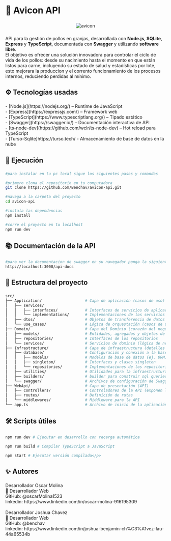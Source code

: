 <h1 align="left">🐔 Avicon API</h1>

###

<div align="center">
  <img src="https://i.ibb.co/rKTLjPS2/avicon.png" alt="avicon" border="0">
</div>

###

<p align="left">API para la gestión de pollos en granjas, desarrollada con <strong>Node.js, SQLite</strong>, <strong>Express</strong> y <strong>TypeScript</strong>, documentada con <strong>Swagger</strong> y utilizando <strong>software libre</strong>.  <br>El objetivo es ofrecer una solución innovadora para controlar el ciclo de vida de los pollos: desde su nacimiento hasta el momento en que están listos para carne, incluyendo su estado de salud y estadísticas por lote, esto mejorara la produccion y el corrento funcionamiento de los procesos internos, reduciendo perdidas al mínimo.</p>

###

<h2 align="left">⚙️ Tecnologías usadas</h2>

###

<p align="left">- [Node.js](https://nodejs.org/) – Runtime de JavaScript<br>- [Express](https://expressjs.com/) – Framework web<br>- [TypeScript](https://www.typescriptlang.org/) – Tipado estático<br>- [Swagger](https://swagger.io/) – Documentación interactiva de API<br>- [ts-node-dev](https://github.com/wclr/ts-node-dev) – Hot reload para TypeScript<br>- [Turso-Sqlite]https://turso.tech/ - Almacenamiento de base de datos en la nube</p>

###

<h2 align="left">🚀 Ejecución</h2>

###
```bash
#para instalar en tu pc local sigue los siguientes pasos y comandos

#primero clona el repositorio en tu computadora
git clone https://github.com/Benchav/avicon-api.git

#navega a la carpeta del proyecto
cd avicon-api

#instala las dependencias
npm install

#corre el proyecto en tu localhost
npm run dev
```
###

<h2 align="left">📚 Documentación de la API</h2>

###
```bash
#para ver la documentacion de swagger en su navegador ponga la siguiente ruta mientras corre el proyecto
http://localhost:3000/api-docs
```
###

<h2 align="left">📂 Estructura del proyecto</h2>

###
```bash
src/
├── Application/                   # Capa de aplicación (casos de uso)
│   ├── services/
│   │   ├── interfaces/            # Interfaces de servicios de aplicación
│   │   └── implementations/       # Implementaciones de los servicios
│   ├── dtos/                      # Objetos de transferencia de datos
│   └── use_cases/                 # Lógica de orquestación (casos de uso específicos)
├── Domain/                        # Capa del Dominio (corazón del negocio)
│   ├── models/                    # Entidades, agregados y objetos de valor
│   ├── repositories/              # Interfaces de los repositorios
│   └── services/                  # Servicios de dominio (lógica de negocio que no va en entidades)
├── Infrastructure/                # Capa de infraestructura (detalles técnicos)
│   ├── database/                  # Configuración y conexión a la base de datos
│   │   ├── models/                # Modelos de base de datos (ej. ORM)
│   │   ├── singleton/             # Interfaces y clases singleton 
│   │   └── repositories/          # Implementaciones de los repositorios
│   ├── utilities/                 # Utilidades para la infraestructura
│   ├── builders/                  # builder para construir sql queries
│   └── swagger/                   # Archivos de configuración de Swagger
├── WebApi/                        # Capa de presentación (API)
│   ├── controllers/               # Controladores de la API (exponen la lógica de la aplicación)
│   ├── routes/                    # Definición de rutas
│   └── middlewares/               # Middleware para la API
└── app.ts                         # Archivo de inicio de la aplicación
```
###

<h2 align="left">🛠️ Scripts útiles</h2>

###
```bash
npm run dev # Ejecutar en desarrollo con recarga automática

npm run build # Compilar TypeScript a JavaScript

npm start # Ejecutar versión compilada</p>
```
###

<h2 align="left">✨ Autores</h2>

###

<p align="left">Desarrollador Oscar Molina<br>💼 Desarrollador Web<br>GitHub: @oscarMolina1523<br>linkedin: https://www.linkedin.com/in/oscar-molina-916195309<br><br>Desarrollador Joshua Chavez<br>💼 Desarrollador Web<br>GitHub: @benchav<br>linkedin: https://www.linkedin.com/in/joshua-benjamin-ch%C3%A1vez-lau-44a65534b</p>

###
